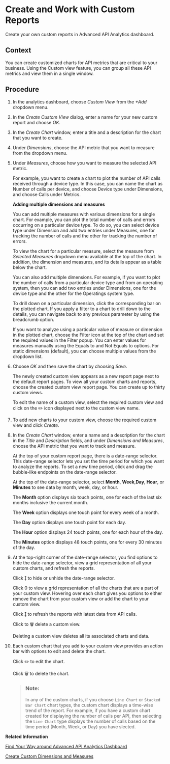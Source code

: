 <!-- loiodaf54fdbd2b34afba52833e8f896eb40 -->

<link rel="stylesheet" type="text/css" href="../css/sap-icons.css"/>

# Create and Work with Custom Reports

Create your own custom reports in Advanced API Analytics dashboard.



## Context

You can create customized charts for API metrics that are critical to your business. Using the Custom view feature, you can group all these API metrics and view them in a single window.



## Procedure

1.  In the analytics dashboard, choose *Custom View* from the *\+Add* dropdown menu.

2.  In the *Create Custom View* dialog, enter a name for your new custom report and choose *OK*.

3.  In the *Create Chart* window, enter a title and a description for the chart that you want to create.

4.  Under *Dimensions*, choose the API metric that you want to measure from the dropdown menu.

5.  Under *Measures*, choose how you want to measure the selected API metric.

    For example, you want to create a chart to plot the number of API calls received through a device type. In this case, you can name the chart as Number of calls per device, and choose Device type under Dimensions, and choose Calls under Metrics.

    **Adding multiple dimensions and measures**

    You can add multiple measures with various dimensions for a single chart. For example, you can plot the total number of calls and errors occurring on a particular device type. To do so, you can select device type under Dimension and add two entries under Measures, one for tracking the number of calls and the other for tracking the number of errors.

    To view the chart for a particular measure, select the measure from *Selected Measures* dropdown menu available at the top of the chart. In addition, the dimension and measures, and its details appear as a table below the chart.

    You can also add multiple dimensions. For example, if you want to plot the number of calls from a particular device type and from an operating system, then you can add two entries under Dimensions, one for the device type and the other for the Operatings system type.

    To drill down on a particular dimension, click the corresponding bar on the plotted chart. If you apply a filter to a chart to drill down to the details, you can navigate back to any previous parameter by using the breadcrumb option.

    If you want to analyze using a particular value of measure or dimension in the plotted chart, choose the Filter icon at the top of the chart and set the required values in the Filter popup. You can enter values for measures manually using the Equals to and Not Equals to options. For static dimensions \(default\), you can choose multiple values from the dropdown list.

6.  Choose *OK* and then save the chart by choosing *Save*.

    The newly created custom view appears as a new report page next to the default report pages. To view all your custom charts and reports, choose the created custom view report page. You can create up to thirty custom views.

    To edit the name of a custom view, select the required custom view and click on the :pencil2: icon displayed next to the custom view name.

7.  To add new charts to your custom view, choose the required custom view and click *Create*.

8.  In the *Create Chart* window, enter a name and a description for the chart in the *Title* and *Description* fields, and under *Dimensions and Measures*, choose the API metric that you want to track and measure.

    At the top of your custom report page, there is a date-range selector. This date-range selector lets you set the time period for which you want to analyze the reports. To set a new time period, click and drag the bubble-like endpoints on the date-range selector.

    At the top of the date-range selector, select **Month**, **Week**,**Day**, **Hour**, or **Minutes** to see data by month, week, day, or hour.

    The **Month** option displays six touch points, one for each of the last six months inclusive the current month.

    The **Week** option displays one touch point for every week of a month.

    The **Day** option displays one touch point for each day.

    The **Hour** option displays 24 touch points, one for each hour of the day.

    The **Minutes** option displays 48 touch points, one for every 30 minutes of the day.

9.  At the top-right corner of the date-range selector, you find options to hide the date-range selector, view a grid representation of all your custom charts, and refresh the reports.

    Click <span class="SAP-icons-V5"></span> to hide or unhide the date-range selector.

    Click <span class="SAP-icons-V5"></span> to view a grid representation of all the charts that are a part of your custom view. Hovering over each chart gives you options to either remove the chart from your custom view or add the chart to your custom view.

    Click <span class="SAP-icons-V5"></span> to refresh the reports with latest data from API calls.

    Click to :wastebasket: delete a custom view.

    Deleting a custom view deletes all its associated charts and data.

10. Each custom chart that you add to your custom view provides an action bar with options to edit and delete the chart.

    Click :pencil2: to edit the chart.

    Click :wastebasket: to delete the chart.

    > ### Note:  
    > In any of the custom charts, if you choose `Line Chart` or `Stacked Bar Chart` chart types, the custom chart displays a time-wise trend of the report. For example, if you have a custom chart created for displaying the number of calls per API, then selecting the `Line Chart` type displays the number of calls based on the time period \(Month, Week, or Day\) you have slected.


**Related Information**  


[Find Your Way around Advanced API Analytics Dashboard](find-your-way-around-advanced-api-analytics-dashboard-1f96ba3.md "")

[Create Custom Dimensions and Measures](create-custom-dimensions-and-measures-ba211be.md "Capture and analyze data using custom dimensions and custom measures.")

